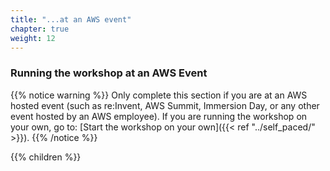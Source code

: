 ```yaml
---
title: "...at an AWS event"
chapter: true
weight: 12
---
```


### Running the workshop at an AWS Event

{{% notice warning %}}
Only complete this section if you are at an AWS hosted event (such as re:Invent,
AWS Summit, Immersion Day, or any other event hosted by an AWS employee). If you are running the workshop on your own, go to:
[Start the workshop on your own]({{< ref "../self_paced/" >}}).
{{% /notice %}}

{{% children %}}
